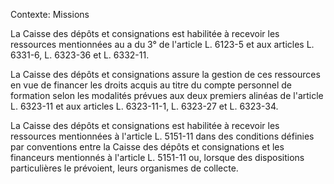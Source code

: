 Contexte: Missions

La Caisse des dépôts et consignations est habilitée à recevoir les ressources mentionnées au a du 3° de l'article L. 6123-5 et aux articles L. 6331-6, L. 6323-36 et L. 6332-11.

La Caisse des dépôts et consignations assure la gestion de ces ressources en vue de financer les droits acquis au titre du compte personnel de formation selon les modalités prévues aux deux premiers alinéas de l'article L. 6323-11 et aux articles L. 6323-11-1, L. 6323-27 et L. 6323-34.

La Caisse des dépôts et consignations est habilitée à recevoir les ressources mentionnées à l'article L. 5151-11 dans des conditions définies par conventions entre la Caisse des dépôts et consignations et les financeurs mentionnés à l'article L. 5151-11 ou, lorsque des dispositions particulières le prévoient, leurs organismes de collecte.